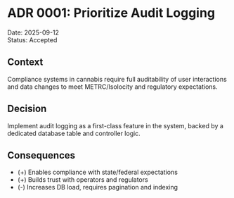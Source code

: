 # ADR 0001: Prioritize Audit Logging

Date: 2025-09-12  
Status: Accepted  

## Context
Compliance systems in cannabis require full auditability of user interactions and data changes to meet METRC/Isolocity and regulatory expectations.

## Decision
Implement audit logging as a first-class feature in the system, backed by a dedicated database table and controller logic.

## Consequences
- (+) Enables compliance with state/federal expectations
- (+) Builds trust with operators and regulators
- (-) Increases DB load, requires pagination and indexing
